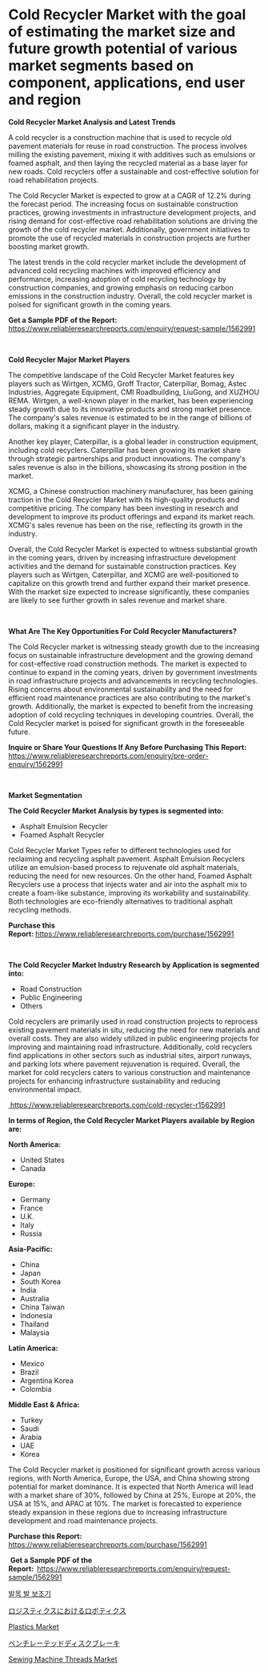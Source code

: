 <p><h1>Cold Recycler Market with the goal of estimating the market size and future growth potential of various market segments based on component, applications, end user and region</h1></p><p><strong>Cold Recycler Market Analysis and Latest Trends</strong></p>
<p><p>A cold recycler is a construction machine that is used to recycle old pavement materials for reuse in road construction. The process involves milling the existing pavement, mixing it with additives such as emulsions or foamed asphalt, and then laying the recycled material as a base layer for new roads. Cold recyclers offer a sustainable and cost-effective solution for road rehabilitation projects.</p><p>The Cold Recycler Market is expected to grow at a CAGR of 12.2% during the forecast period. The increasing focus on sustainable construction practices, growing investments in infrastructure development projects, and rising demand for cost-effective road rehabilitation solutions are driving the growth of the cold recycler market. Additionally, government initiatives to promote the use of recycled materials in construction projects are further boosting market growth.</p><p>The latest trends in the cold recycler market include the development of advanced cold recycling machines with improved efficiency and performance, increasing adoption of cold recycling technology by construction companies, and growing emphasis on reducing carbon emissions in the construction industry. Overall, the cold recycler market is poised for significant growth in the coming years.</p></p>
<p><strong>Get a Sample PDF of the Report:&nbsp;</strong> <a href="https://www.reliableresearchreports.com/enquiry/request-sample/1562991">https://www.reliableresearchreports.com/enquiry/request-sample/1562991</a></p>
<p>&nbsp;</p>
<p><strong>Cold Recycler Major Market Players</strong></p>
<p><p>The competitive landscape of the Cold Recycler Market features key players such as Wirtgen, XCMG, Groff Tractor, Caterpillar, Bomag, Astec Industries, Aggregate Equipment, CMI Roadbuilding, LiuGong, and XUZHOU REMA. Wirtgen, a well-known player in the market, has been experiencing steady growth due to its innovative products and strong market presence. The company's sales revenue is estimated to be in the range of billions of dollars, making it a significant player in the industry.</p><p>Another key player, Caterpillar, is a global leader in construction equipment, including cold recyclers. Caterpillar has been growing its market share through strategic partnerships and product innovations. The company's sales revenue is also in the billions, showcasing its strong position in the market.</p><p>XCMG, a Chinese construction machinery manufacturer, has been gaining traction in the Cold Recycler Market with its high-quality products and competitive pricing. The company has been investing in research and development to improve its product offerings and expand its market reach. XCMG's sales revenue has been on the rise, reflecting its growth in the industry.</p><p>Overall, the Cold Recycler Market is expected to witness substantial growth in the coming years, driven by increasing infrastructure development activities and the demand for sustainable construction practices. Key players such as Wirtgen, Caterpillar, and XCMG are well-positioned to capitalize on this growth trend and further expand their market presence. With the market size expected to increase significantly, these companies are likely to see further growth in sales revenue and market share.</p></p>
<p>&nbsp;</p>
<p><strong>What Are The Key Opportunities For Cold Recycler Manufacturers?</strong></p>
<p><p>The Cold Recycler market is witnessing steady growth due to the increasing focus on sustainable infrastructure development and the growing demand for cost-effective road construction methods. The market is expected to continue to expand in the coming years, driven by government investments in road infrastructure projects and advancements in recycling technologies. Rising concerns about environmental sustainability and the need for efficient road maintenance practices are also contributing to the market's growth. Additionally, the market is expected to benefit from the increasing adoption of cold recycling techniques in developing countries. Overall, the Cold Recycler market is poised for significant growth in the foreseeable future.</p></p>
<p><strong>Inquire or Share Your Questions If Any Before Purchasing This Report:</strong> <a href="https://www.reliableresearchreports.com/enquiry/pre-order-enquiry/1562991">https://www.reliableresearchreports.com/enquiry/pre-order-enquiry/1562991</a></p>
<p>&nbsp;</p>
<p><strong>Market Segmentation</strong></p>
<p><strong>The Cold Recycler Market Analysis by types is segmented into:</strong></p>
<p><ul><li>Asphalt Emulsion Recycler</li><li>Foamed Asphalt Recycler</li></ul></p>
<p><p>Cold Recycler Market Types refer to different technologies used for reclaiming and recycling asphalt pavement. Asphalt Emulsion Recyclers utilize an emulsion-based process to rejuvenate old asphalt materials, reducing the need for new resources. On the other hand, Foamed Asphalt Recyclers use a process that injects water and air into the asphalt mix to create a foam-like substance, improving its workability and sustainability. Both technologies are eco-friendly alternatives to traditional asphalt recycling methods.</p></p>
<p><strong>Purchase this Report:&nbsp;</strong><a href="https://www.reliableresearchreports.com/purchase/1562991">https://www.reliableresearchreports.com/purchase/1562991</a></p>
<p>&nbsp;</p>
<p><strong>The Cold Recycler Market Industry Research by Application is segmented into:</strong></p>
<p><ul><li>Road Construction</li><li>Public Engineering</li><li>Others</li></ul></p>
<p><p>Cold recyclers are primarily used in road construction projects to reprocess existing pavement materials in situ, reducing the need for new materials and overall costs. They are also widely utilized in public engineering projects for improving and maintaining road infrastructure. Additionally, cold recyclers find applications in other sectors such as industrial sites, airport runways, and parking lots where pavement rejuvenation is required. Overall, the market for cold recyclers caters to various construction and maintenance projects for enhancing infrastructure sustainability and reducing environmental impact.</p></p>
<p><a href="https://www.reliableresearchreports.com/cold-recycler-r1562991">&nbsp;https://www.reliableresearchreports.com/cold-recycler-r1562991</a></p>
<p><strong>In terms of Region, the Cold Recycler Market Players available by Region are:</strong></p>
<p>
    <p> <strong> North America: </strong>
        <ul>
            <li>United States</li>
            <li>Canada</li>
        </ul>
        </p> 
    <p> <strong> Europe: </strong>
        <ul>
            <li>Germany</li>
            <li>France</li>
            <li>U.K.</li>
            <li>Italy</li>
            <li>Russia</li>
        </ul>
        </p> 
    <p> <strong> Asia-Pacific: </strong>
        <ul>
            <li>China</li>
            <li>Japan</li>
            <li>South Korea</li>
            <li>India</li>
            <li>Australia</li>
            <li>China Taiwan</li>
            <li>Indonesia</li>
            <li>Thailand</li>
            <li>Malaysia</li>
        </ul>
        </p> 
    <p> <strong> Latin America: </strong>
        <ul>
            <li>Mexico</li>
            <li>Brazil</li>
            <li>Argentina Korea</li>
            <li>Colombia</li>
        </ul>
        </p> 
    <p> <strong> Middle East & Africa: </strong>
        <ul>
            <li>Turkey</li>
            <li>Saudi</li>
            <li>Arabia</li>
            <li>UAE</li>
            <li>Korea</li>
        </ul>
    </p>
    </p>
<p><p>The Cold Recycler market is positioned for significant growth across various regions, with North America, Europe, the USA, and China showing strong potential for market dominance. It is expected that North America will lead with a market share of 30%, followed by China at 25%, Europe at 20%, the USA at 15%, and APAC at 10%. The market is forecasted to experience steady expansion in these regions due to increasing infrastructure development and road maintenance projects.</p></p>
<p><strong>Purchase this Report: </strong><a href="https://www.reliableresearchreports.com/purchase/1562991">https://www.reliableresearchreports.com/purchase/1562991</a></p>
<p>&nbsp;<strong>Get a Sample PDF of the Report:&nbsp;&nbsp;</strong><a href="https://www.reliableresearchreports.com/enquiry/request-sample/1562991">https://www.reliableresearchreports.com/enquiry/request-sample/1562991</a></p>
<p><strong></strong></p>
<p><p><a href="https://github.com/vsckjg50460/Market-Research-Report-List-1/blob/main/442101424711.md">발목 발 보조기</a></p><p><a href="https://github.com/ksxzwxabcuynh011/Market-Research-Report-List-1/blob/main/508845526703.md">ロジスティクスにおけるロボティクス</a></p><p><a href="https://issuu.com/reportprime-2/docs/plastics-market-size-2030.pptx">Plastics Market</a></p><p><a href="https://github.com/mcbeesbxa270/Market-Research-Report-List-1/blob/main/471436426704.md">ベンチレーテッドディスクブレーキ</a></p><p><a href="https://issuu.com/reportprime-2/docs/sewing-machine-threads-market-size-2030.pptx">Sewing Machine Threads Market</a></p></p>